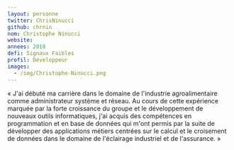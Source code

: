 ```yaml
---
layout: personne
twitter: ChrisNinucci
github: chrnin
nom: Christophe Ninucci
website:
annees: 2018
defi: Signaux Faibles
profil: Développeur
images:
  - /img/Christophe-Ninucci.png
---
```


« J'ai débuté ma carrière dans le domaine de l'industrie
agroalimentaire comme administrateur système et réseau. Au cours de
cette expérience marquée par la forte croissance du groupe et le
développement de nouveaux outils informatiques, j'ai acquis des
compétences en programmation et en base de données qui m'ont permis
par la suite de développer des applications métiers centrées sur le
calcul et le croisement de données dans le domaine de l'éclairage
industriel et de l'assurance. »

